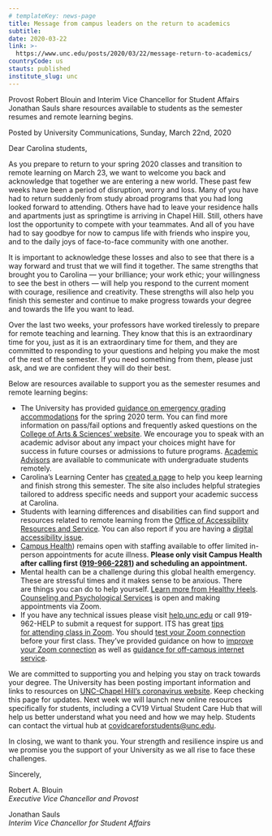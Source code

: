 ```yaml
---
# templateKey: news-page
title: Message from campus leaders on the return to academics
subtitle: 
date: 2020-03-22
link: >-
  https://www.unc.edu/posts/2020/03/22/message-return-to-academics/
countryCode: us
stauts: published
institute_slug: unc
---
```

Provost Robert Blouin and Interim Vice Chancellor for Student Affairs Jonathan Sauls share resources available to students as the semester resumes and remote learning begins.

<div class="author-metadata"><span class="author-name">Posted by University Communications,</span> Sunday, March 22nd, 2020</div>

<div class="has-content-area" data-url="https://www.unc.edu/posts/2020/03/22/message-return-to-academics/" data-title="Message from campus leaders on the return to academics" title="undefined">

<div class="pf-content">

Dear Carolina students,

As you prepare to return to your spring 2020 classes and transition to remote learning on March 23, we want to welcome you back and acknowledge that together we are entering a new world. These past few weeks have been a period of disruption, worry and loss. Many of you have had to return suddenly from study abroad programs that you had long looked forward to attending. Others have had to leave your residence halls and apartments just as springtime is arriving in Chapel Hill. Still, others have lost the opportunity to compete with your teammates. And all of you have had to say goodbye for now to campus life with friends who inspire you, and to the daily joys of face-to-face community with one another.

It is important to acknowledge these losses and also to see that there is a way forward and trust that we will find it together. The same strengths that brought you to Carolina — your brilliance; your work ethic; your willingness to see the best in others — will help you respond to the current moment with courage, resilience and creativity. These strengths will also help you finish this semester and continue to make progress towards your degree and towards the life you want to lead.

Over the last two weeks, your professors have worked tirelessly to prepare for remote teaching and learning. They know that this is an extraordinary time for you, just as it is an extraordinary time for them, and they are committed to responding to your questions and helping you make the most of the rest of the semester. If you need something from them, please just ask, and we are confident they will do their best.

Below are resources available to support you as the semester resumes and remote learning begins:

*   The University has provided [guidance on emergency grading accommodations](https://registrar.unc.edu/files/2020/03/emergency-grading-accomodation.pdf) for the spring 2020 term. You can find more information on pass/fail options and frequently asked questions on the [College of Arts & Sciences’ website](https://college.unc.edu/2020/03/grading-students-faq/). We encourage you to speak with an academic advisor about any impact your choices might have for success in future courses or admissions to future programs. [Academic Advisors](https://advising.unc.edu/announcement/covid-19-advising-faq/) are available to communicate with undergraduate students remotely.
*   Carolina’s Learning Center has [created a page](https://learningcenter.unc.edu/tips-and-tools/keep-writing-and-learning-designing-your-online-academic-life/) to help you keep learning and finish strong this semester. The site also includes helpful strategies tailored to address specific needs and support your academic success at Carolina.
*   Students with learning differences and disabilities can find support and resources related to remote learning from the [Office of Accessibility Resources and Service](https://ars.unc.edu/). You can also report if you are having a [digital accessibility issue](https://digitalaccessibility.unc.edu/report/).
*   [Campus Health](https://campushealth.unc.edu/)) remains open with staffing available to offer limited in-person appointments for acute illness. **Please only visit Campus Health after calling first ([919-966-2281](tel:919-966-2281)) and scheduling an appointment.**
*   Mental health can be a challenge during this global health emergency. These are stressful times and it makes sense to be anxious. There are things you can do to help yourself. [Learn more from Healthy Heels](https://healthyheels.org/2020/03/13/managing-mental-health-during-coronavirus/). [Counseling and Psychological Services](https://caps.unc.edu/) is open and making appointments via Zoom.
*   If you have any technical issues please visit [help.unc.edu](https://help.unc.edu/sp) or call 919-962-HELP to submit a request for support. ITS has great [tips for attending class in Zoom](https://help.unc.edu/sp?id=kb_article_view&sysparm_article=KB0010679&sys_kb_id=3984c2aedb2f485070551ffa6896198b). You should [test your Zoom connection](https://unc.zoom.us/test) before your first class. They’ve provided guidance on how to [improve your Zoom connection](https://help.unc.edu/sp?id=kb_article_view&sysparm_article=KB0010678&sys_kb_id=e12583161bab8c50b7de21b5ec4bcbe4) as well as [guidance for off-campus internet service](https://help.unc.edu/sp?id=kb_article_view&sysparm_article=KB0010677&sys_kb_id=ef58ef6e1b230c90b7de21b5ec4bcb4a).

We are committed to supporting you and helping you stay on track towards your degree. The University has been posting important information and links to resources on [UNC-Chapel Hill’s coronavirus website](https://www.unc.edu/coronavirus/). Keep checking this page for updates. Next week we will launch new online resources specifically for students, including a CV19 Virtual Student Care Hub that will help us better understand what you need and how we may help. Students can contact the virtual hub at [covidcareforstudents@unc.edu](mailto:covidcareforstudents@unc.edu).

In closing, we want to thank you. Your strength and resilience inspire us and we promise you the support of your University as we all rise to face these challenges.

Sincerely,

Robert A. Blouin  
_Executive Vice Chancellor and Provost_

Jonathan Sauls  
_Interim Vice Chancellor for Student Affairs_

</div>

</div>
